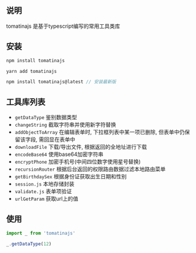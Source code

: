 
## 说明
tomatinajs
是基于typescript编写的常用工具类库

## 安装
```js
npm install tomatinajs

yarn add tomatinajs

npm install tomatinajs@latest // 安装最新版
```

## 工具库列表
- `getDataType` 鉴别数据类型
- `changeString` 截取字符串并使用新字符替换
- `addObjectToArray` 在编辑表单时, 下拉框列表中某一项已删除, 但表单中仍保留该字段, 需回显在表单中
- `downloadFile` 下载/导出文件, 根据返回的全地址进行下载
- `encodeBase64` 使用base64加密字符串
- `encryptPhone` 加密手机号(中间四位数字使用星号替换)
- `recursionRouter` 根据后台返回的权限路由数据过滤本地路由菜单
- `getBirthdaySex` 根据身份证获取出生日期和性别
- `session.js` 本地存储封装
- `validate.js` 表单项验证
- `urlGetParam` 获取url上的值

## 使用
```js
import _ from 'tomatinajs'

_.getDataType(12)
```
